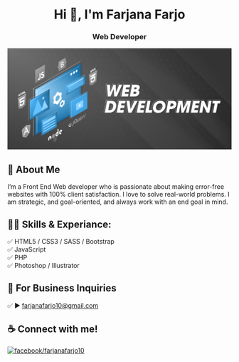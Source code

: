 <h1 align="center">Hi 👋, I'm Farjana Farjo</h1>
<h3 align="center">Web Developer</h3>

![cover](https://raw.githubusercontent.com/farjanafarjo10/farjanafarjo10/main/Banner.png)

<h2 >🚀 About Me</h2>
I’m a Front End Web developer who is passionate about making error-free websites with 100% client satisfaction. I love to solve real-world problems. I am strategic, and goal-oriented, and always work with an end goal in mind.

<h2>👨‍💻 Skills &amp; Experiance:</h2>
<p>
<g-emoji class="g-emoji" alias="white_check_mark" fallback-src="https://github.githubassets.com/images/icons/emoji/unicode/2705.png">✅</g-emoji> HTML5 / CSS3 / SASS / Bootstrap <br>
<g-emoji class="g-emoji" alias="white_check_mark" fallback-src="https://github.githubassets.com/images/icons/emoji/unicode/2705.png">✅</g-emoji> JavaScript <br>
<g-emoji class="g-emoji" alias="white_check_mark" fallback-src="https://github.githubassets.com/images/icons/emoji/unicode/2705.png">✅</g-emoji> PHP <br>
<g-emoji class="g-emoji" alias="white_check_mark" fallback-src="https://github.githubassets.com/images/icons/emoji/unicode/2705.png">✅</g-emoji> Photoshop / Illustrator <br></p>

<h2 >📧 For Business Inquiries</h2>
<p dir="auto"><g-emoji class="g-emoji" alias="white_check_mark" fallback-src="https://github.githubassets.com/images/icons/emoji/unicode/2705.png">✅</g-emoji>  ► <a href="mailto:farjanafarjo10@gmail.com">farjanafarjo10@gmail.com</a></p>

<h2 >☕ Connect with me!</h2>

<p align="left">
<a href="https://fb.com/facebook/farjanafarjo10" target="blank"><img align="center" src="https://raw.githubusercontent.com/rahuldkjain/github-profile-readme-generator/master/src/images/icons/Social/facebook.svg" alt="facebook/farjanafarjo10" height="30" width="40" /></a>
</p>



